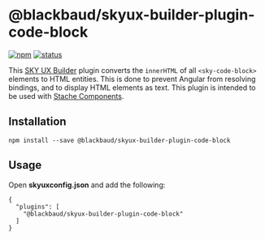 # @blackbaud/skyux-builder-plugin-code-block

[![npm](https://img.shields.io/npm/v/@blackbaud/skyux-builder-plugin-code-block.svg)](https://www.npmjs.com/package/@blackbaud/skyux-builder-plugin-code-block)
[![status](https://travis-ci.org/blackbaud/skyux-builder-plugin-code-block.svg?branch=master)](https://travis-ci.org/blackbaud/skyux-builder-plugin-code-block)

This [SKY UX Builder](https://github.com/blackbaud/skyux-builder) plugin converts the `innerHTML` of all `<sky-code-block>` elements to HTML entities. This is done to prevent Angular from resolving bindings, and to display HTML elements as text. This plugin is intended to be used with [Stache Components](https://github.com/blackbaud/skyux-lib-stache).

## Installation

```
npm install --save @blackbaud/skyux-builder-plugin-code-block
```

## Usage

Open **skyuxconfig.json** and add the following:

```
{
  "plugins": [
    "@blackbaud/skyux-builder-plugin-code-block"
  ]
}
```
